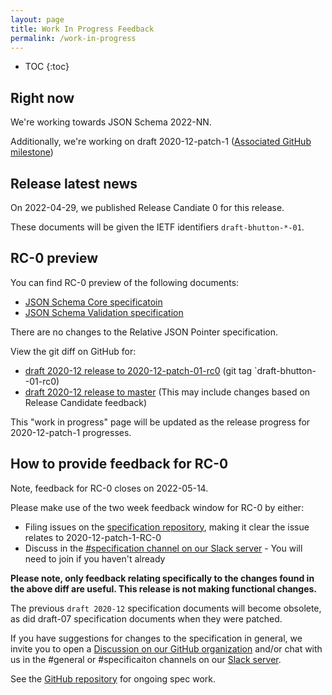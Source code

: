```yaml
---
layout: page
title: Work In Progress Feedback
permalink: /work-in-progress
---
```


* TOC
{:toc}

## Right now

We're working towards JSON Schema 2022-NN.

Additionally, we're working on draft 2020-12-patch-1 ([Associated GitHub milestone](https://github.com/json-schema-org/json-schema-spec/milestone/9))

## Release latest news

On 2022-04-29, we published Release Candiate 0 for this release.

These documents will be given the IETF identifiers `draft-bhutton-*-01`.

## RC-0 preview

You can find RC-0 preview of the following documents:
- [JSON Schema Core specificatoin](/draft/preview/2020-12-p1-rc-0/jsonschema-core.html)
- [JSON Schema Validation specification](/draft/preview/2020-12-p1-rc-0/jsonschema-validation.html)

There are no changes to the Relative JSON Pointer specification.

View the git diff on GitHub for:
- [draft 2020-12 release to 2020-12-patch-01-rc0](https://github.com/json-schema-org/json-schema-spec/compare/2020-12...draft-bhutton--01-rc0) (git tag `draft-bhutton--01-rc0)
- [draft 2020-12 release to master](https://github.com/json-schema-org/json-schema-spec/compare/2020-12...master) (This may include changes based on Release Candidate feedback)

This "work in progress" page will be updated as the release progress for 2020-12-patch-1 progresses.

## How to provide feedback for RC-0
Note, feedback for RC-0 closes on 2022-05-14.

Please make use of the two week feedback window for RC-0 by either:
- Filing issues on the [specification repository](https://github.com/json-schema-org/json-schema-spec/issues), making it clear the issue relates to 2020-12-patch-1-RC-0
- Discuss in the [#specification channel on our Slack server](https://json-schema.slack.com/archives/CT7FF623C) - You will need to join if you haven't already

**Please note, only feedback relating specifically to the changes found in the above diff are useful. This release is not making functional changes.**

The previous `draft 2020-12` specification documents will become obsolete, as did draft-07 specification documents when they were patched.

If you have suggestions for changes to the specification in general, we invite you to open a [Discussion on our GitHub organization](https://github.com/orgs/json-schema-org/discussions) and/or chat with us in the #general or #specificaiton channels on our [Slack server](/slack).


See the [GitHub repository](https://github.com/json-schema-org/json-schema-spec) for ongoing spec work.
